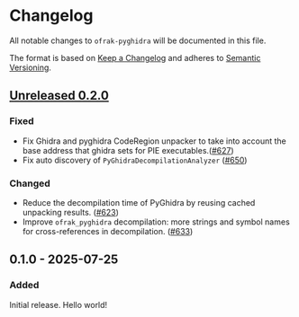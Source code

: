 # Changelog
All notable changes to `ofrak-pyghidra` will be documented in this file.

The format is based on [Keep a Changelog](https://keepachangelog.com/en/1.0.0/) and adheres to [Semantic Versioning](https://semver.org/spec/v2.0.0.html).

## [Unreleased 0.2.0](https://github.com/redballoonsecurity/ofrak/tree/master)

### Fixed
- Fix Ghidra and pyghidra CodeRegion unpacker to take into account the base address that ghidra sets for PIE executables.([#627](https://github.com/redballoonsecurity/ofrak/pull/627))
- Fix auto discovery of `PyGhidraDecompilationAnalyzer` ([#650](https://github.com/redballoonsecurity/ofrak/pull/650))
### Changed
- Reduce the decompilation time of PyGhidra by reusing cached unpacking results. ([#623](https://github.com/redballoonsecurity/ofrak/pull/623))
- Improve `ofrak_pyghidra` decompilation: more strings and symbol names for cross-references in decompilation. ([#633](https://github.com/redballoonsecurity/ofrak/pull/633))

## 0.1.0 - 2025-07-25

### Added
Initial release. Hello world!
